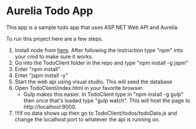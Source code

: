 # Aurelia Todo App

This app is a sample todo app that uses ASP.NET Web API and Aurelia. 

To run this project here are a few steps.

1. Install node from [here](https://nodejs.org/). After following the instruction type "npm" into your cmd to make sure it works.
2. Go into the TodoClient folder in the repo and type "npm install -g jspm"
3. Enter "npm install"
4. Enter "jspm install -y"
5. Start the web api using visual studio. This will seed the database
6. Open TodoClient/index.html in your favorite browser.
    * Gulp makes this easier. In TodoClient type in "npm install -g gulp" then once that's loaded type "gulp watch". This will host the page to http://localhost:9000.
7. !!!If no data shows up then go to TodoClient/todos/todoData.js and change the localhost port to whatever the api is running on. 